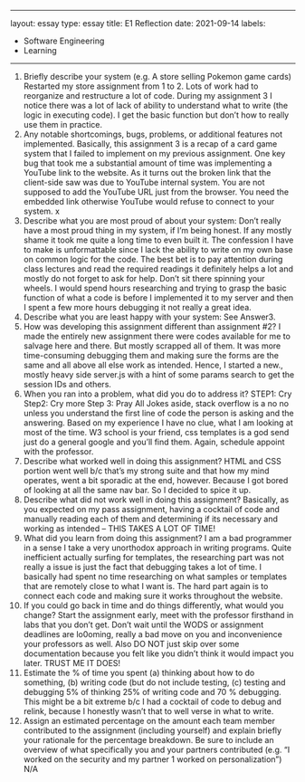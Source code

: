 
---
layout: essay
type: essay
title: E1 Reflection
date: 2021-09-14
labels:
  - Software Engineering
  - Learning
---
1.	Briefly describe your system (e.g. A store selling Pokemon game cards)
Restarted my store assignment from 1 to 2. Lots of work had to reorganize and restructure a lot of code. During my assignment 3 I notice there was a lot of lack of ability to understand what to write (the logic in executing code). I get the basic function but don’t how to really use them in practice.  
2.	Any notable shortcomings, bugs, problems, or additional features not implemented.
Basically, this assignment 3 is a recap of a card game system that I failed to implement on my previous assignment.  One key bug that took me a substantial amount of time was implementing a YouTube link to the website. As it turns out the broken link that the client-side saw was due to YouTube internal system. You are not supposed to add the YouTube URL just from the browser. You need the embedded link otherwise YouTube would refuse to connect to your system. x
3.	Describe what you are most proud of about your system:
Don’t really have a most proud thing in my system, if I’m being honest. If any mostly shame it took me quite a long time to even built it. The confession I have to make is unformattable since I lack the ability to write on my own base on common logic for the code. 
The best bet is to pay attention during class lectures and read the required readings it definitely helps a lot and mostly do not forget to ask for help. Don’t sit there spinning your wheels. I would spend hours researching and trying to grasp the basic function of what a code is before I implemented it to my server and then I spent a few more hours debugging it not really a great idea. 
4.	Describe what you are least happy with your system:
See Answer3. 
5.	How was developing this assignment different than assignment #2?
I made the entirely new assignment there were codes available for me to salvage here and there. But mostly scrapped all of them. It was more time-consuming debugging them and making sure the forms are the same and all above all else work as intended. Hence, I started a new., mostly heavy side server.js with a hint of some params search to get the session IDs and others. 
6.	When you ran into a problem, what did you do to address it?
STEP1: Cry
Step2: Cry more
Step 3: Pray
All Jokes aside, stack overflow is a no no unless you understand the first line of code the person is asking and the answering. Based on my experience I have no clue, what  I am looking at most of the time. W3 school is your friend, css templates is a god send just do a general google and you’ll find them.  Again, schedule appoint with the professor. 
7.	Describe what worked well in doing this assignment?
HTML and CSS portion went well b/c that’s my strong suite and that how my mind operates, went a bit sporadic at the end, however. Because I got bored of looking at all the same nav bar. So I decided to spice it up.
8.	Describe what did not work well in doing this assignment?
Basically, as you expected on my pass assignment, having a cocktail of code and manually reading each of them and determining if its necessary and working as intended – THIS TAKES A LOT OF TIME!
9.	What did you learn from doing this assignment?
I am a bad programmer in a sense I take a very unorthodox approach in writing programs. Quite inefficient actually surfing for templates, the researching part was not really a issue is just the fact that debugging takes a lot of time. I basically had spent no time researching on what samples or templates that are remotely close to what I want is. The hard part again is to connect each code and making sure it works throughout the website. 
10.	If you could go back in time and do things differently, what would you change?
Start the assignment early, meet with the professor firsthand in labs that you don’t get. Don’t wait until the WODS or assignment deadlines are lo0oming, really a bad move on you and inconvenience your professors as well. Also DO NOT just skip over some documentation because you felt like you didn’t think it would impact you later.
TRUST ME IT DOES!
11.	Estimate the % of time you spent (a) thinking about how to do something, (b) writing code (but do not include testing, (c) testing and debugging
5% of thinking 25% of writing code and 70 % debugging.
This might be a bit extreme b/c I had a cocktail of code to debug and relink, because I honestly wasn’t that to well verse in what to write. 
12.	Assign an estimated percentage on the amount each team member contributed to the assignment (including yourself) and explain briefly your rationale for the percentage breakdown. Be sure to include an overview of what specifically you and your partners contributed (e.g. “I worked on the security and my partner 1 worked on personalization”)
N/A

